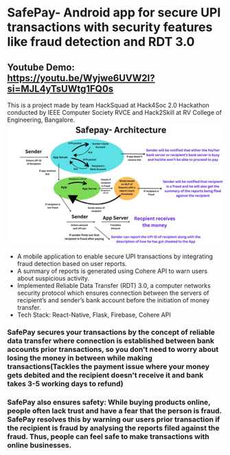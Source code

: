 # SafePay- Android app for secure UPI transactions with security features like fraud detection and RDT 3.0

## Youtube Demo: https://youtu.be/Wyjwe6UVW2I?si=MJL4yTsUWtg1FQ0s
This is a project made by team HackSquad at Hack4Soc 2.0 Hackathon conducted by IEEE Computer Society RVCE and Hack2Skill at RV College of Engineering, Bangalore.
![Safepay](SafePay.jpg)

- A mobile application to enable secure UPI transactions by integrating fraud detection based on user reports.
- A summary of reports is generated using Cohere API to warn users about suspicious activity.
- Implemented Reliable Data Transfer (RDT) 3.0, a computer networks security protocol which ensures connection between the servers of recipient’s and sender’s bank account before the initiation of money transfer.
- Tech Stack: React-Native, Flask, Firebase, Cohere API

### SafePay secures your transactions by the concept of reliable data transfer where connection is established between bank accounts prior transactions, so you don't need to worry about losing the money in between while making transactions(Tackles the payment issue where your money gets debited and the recipient doesn't receive it and bank takes 3-5 working days to refund)

### SafePay also ensures safety: While buying products online, people often lack trust and have a fear that the person is fraud. SafePay resolves this by warning our users prior transaction if the recipient is fraud by analysing the reports filed against the fraud. Thus, people can feel safe to make transactions with online businesses.
